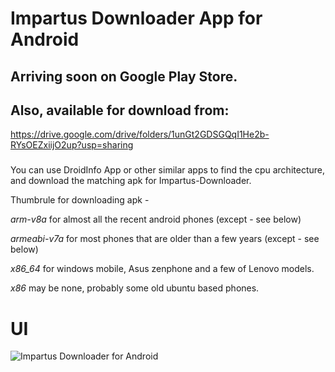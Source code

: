 # Impartus Downloader App for Android

## Arriving soon on Google Play Store.


## Also, available for download from:
https://drive.google.com/drive/folders/1unGt2GDSGQqI1He2b-RYsOEZxiijO2up?usp=sharing

###
You can use DroidInfo App or other similar apps to find the cpu architecture, and download the matching apk for Impartus-Downloader.

Thumbrule for downloading apk - 

  *arm-v8a* for almost all the recent android phones (except - see below)
  
  *armeabi-v7a* for most phones that are older than a few years (except - see below)
  
  *x86_64* for windows mobile, Asus zenphone and a few of Lenovo models.
  
  *x86* may be none, probably some old ubuntu based phones.
  

UI
===

![Impartus Downloader for Android](https://drive.google.com/uc?export=view&id=1EQxI_gL5bui1-JQTBX8JTL_ctffDKYLM)
